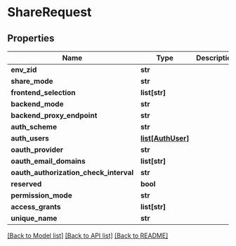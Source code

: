 # ShareRequest

## Properties
Name | Type | Description | Notes
------------ | ------------- | ------------- | -------------
**env_zid** | **str** |  | [optional] 
**share_mode** | **str** |  | [optional] 
**frontend_selection** | **list[str]** |  | [optional] 
**backend_mode** | **str** |  | [optional] 
**backend_proxy_endpoint** | **str** |  | [optional] 
**auth_scheme** | **str** |  | [optional] 
**auth_users** | [**list[AuthUser]**](AuthUser.md) |  | [optional] 
**oauth_provider** | **str** |  | [optional] 
**oauth_email_domains** | **list[str]** |  | [optional] 
**oauth_authorization_check_interval** | **str** |  | [optional] 
**reserved** | **bool** |  | [optional] 
**permission_mode** | **str** |  | [optional] 
**access_grants** | **list[str]** |  | [optional] 
**unique_name** | **str** |  | [optional] 

[[Back to Model list]](../README.md#documentation-for-models) [[Back to API list]](../README.md#documentation-for-api-endpoints) [[Back to README]](../README.md)

